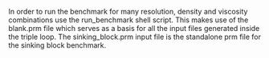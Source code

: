 In order to run the benchmark for many resolution, density and viscosity combinations use the
run_benchmark shell script. This makes use of the blank.prm file which serves as a basis for
all the input files generated inside the triple loop.
The sinking_block.prm input file is the standalone prm file for the sinking block benchmark.
